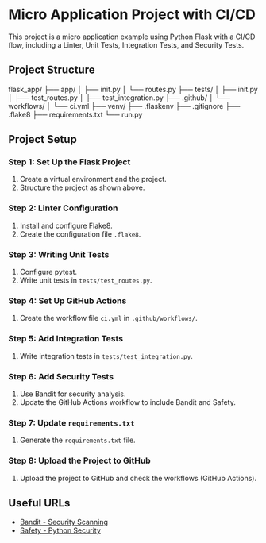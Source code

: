 # Micro Application Project with CI/CD

This project is a micro application example using Python Flask with a CI/CD flow, including a Linter, Unit Tests, Integration Tests, and Security Tests.

## Project Structure

flask_app/
├── app/
│ ├── init.py
│ └── routes.py
├── tests/
│ ├── init.py
│ ├── test_routes.py
│ ├── test_integration.py
├── .github/
│ └── workflows/
│ └── ci.yml
├── venv/
├── .flaskenv
├── .gitignore
├── .flake8
├── requirements.txt
└── run.py


## Project Setup

### Step 1: Set Up the Flask Project

1. Create a virtual environment and the project.
2. Structure the project as shown above.

### Step 2: Linter Configuration

1. Install and configure Flake8.
2. Create the configuration file `.flake8`.

### Step 3: Writing Unit Tests

1. Configure pytest.
2. Write unit tests in `tests/test_routes.py`.

### Step 4: Set Up GitHub Actions

1. Create the workflow file `ci.yml` in `.github/workflows/`.

### Step 5: Add Integration Tests

1. Write integration tests in `tests/test_integration.py`.

### Step 6: Add Security Tests

1. Use Bandit for security analysis.
2. Update the GitHub Actions workflow to include Bandit and Safety.

### Step 7: Update `requirements.txt`

1. Generate the `requirements.txt` file.

### Step 8: Upload the Project to GitHub

1. Upload the project to GitHub and check the workflows (GitHub Actions).


## Useful URLs

- [Bandit - Security Scanning](https://medium.com/techbeatly/how-to-use-bandit-to-scan-your-python-code-for-security-vulnerabilities-d1f696873d0f)
- [Safety - Python Security](https://python.plainenglish.io/ensuring-code-security-with-the-python-safety-library-bedb192a11de)
